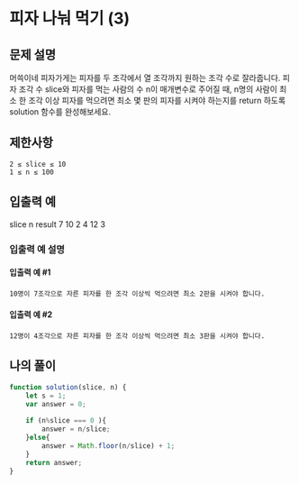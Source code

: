 # 피자 나눠 먹기 (3)

## 문제 설명

머쓱이네 피자가게는 피자를 두 조각에서 열 조각까지 원하는 조각 수로 잘라줍니다. 피자 조각 수 slice와 피자를 먹는 사람의 수 n이 매개변수로 주어질 때, n명의 사람이 최소 한 조각 이상 피자를 먹으려면 최소 몇 판의 피자를 시켜야 하는지를 return 하도록 solution 함수를 완성해보세요.

## 제한사항

    2 ≤ slice ≤ 10
    1 ≤ n ≤ 100

## 입출력 예
slice 	n 	result
7 	10 	2
4 	12 	3

### 입출력 예 설명

#### 입출력 예 #1

    10명이 7조각으로 자른 피자를 한 조각 이상씩 먹으려면 최소 2판을 시켜야 합니다.

#### 입출력 예 #2

    12명이 4조각으로 자른 피자를 한 조각 이상씩 먹으려면 최소 3판을 시켜야 합니다.

## 나의 풀이 

```js
function solution(slice, n) {
    let s = 1;
    var answer = 0;
    
    if (n%slice === 0 ){
        answer = n/slice;
    }else{
        answer = Math.floor(n/slice) + 1;
    }
    return answer;
}

```

